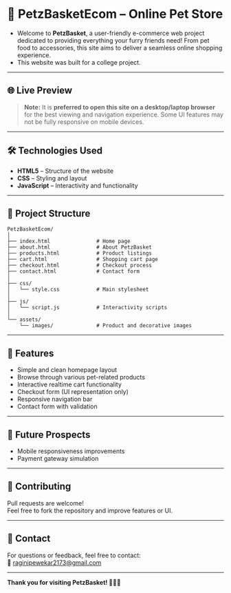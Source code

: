 # 🐾 PetzBasketEcom – Online Pet Store

- Welcome to **PetzBasket**, a user-friendly e-commerce web project dedicated to providing everything your furry friends need! From pet food to accessories, this site aims to deliver a seamless online shopping experience.
- This website was built for a college project.
---

## 🌐 Live Preview

> **Note:** It is **preferred to open this site on a desktop/laptop browser** for the best viewing and navigation experience. Some UI features may not be fully responsive on mobile devices.

---

## 🛠️ Technologies Used

- **HTML5** – Structure of the website
- **CSS** – Styling and layout
- **JavaScript** – Interactivity and functionality

---

## 📂 Project Structure

```plaintext
PetzBasketEcom/
│
├── index.html               # Home page
├── about.html               # About PetzBasket
├── products.html            # Product listings
├── cart.html                # Shopping cart page
├── checkout.html            # Checkout process
├── contact.html             # Contact form
│
├── css/
│   └── style.css            # Main stylesheet
│
├── js/
│   └── script.js            # Interactivity scripts
│
└── assets/
    └── images/              # Product and decorative images
```
---

## 🚀 Features

- Simple and clean homepage layout  
- Browse through various pet-related products  
- Interactive realtime cart functionality
- Checkout form (UI representation only)  
- Responsive navigation bar  
- Contact form with validation  

---

## 📌 Future Prospects

- Mobile responsiveness improvements  
- Payment gateway simulation

---

## 🤝 Contributing

Pull requests are welcome!  
Feel free to fork the repository and improve features or UI.  

---

## 📧 Contact

For questions or feedback, feel free to contact:  
📩 [raginipewekar2173@gmail.com](mailto:raginipewekar2173@gmail.com)

---

**Thank you for visiting PetzBasket! 🐶🐱🐾**